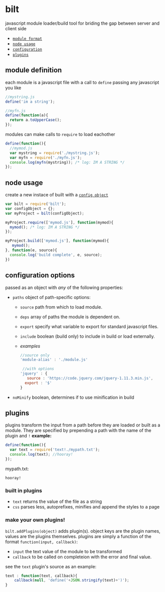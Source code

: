 # bilt
javascript module loader/build tool for briding the gap between server and client side
 - [`module format`](#module-definition)
 - [`node usage`](#node-usage)
 - [`configuration`](#configuration-options)
 - [`plugins`](#plugins)

## module definition
each module is a javascript file with a call to `define` passing any javascript you like
~~~ Javascript
//mystring.js
define('im a string');
~~~
~~~ Javascript
//myfn.js
define(function(a){
  return a.toUpperCase();
});
~~~
modules can make calls to `require` to load eachother
~~~ Javascript
define(function(){
  //mymod.js
  var mystring = require('./mystring.js');
  var myfn = require('./myfn.js');
  console.log(myfn(mystring)); /* log: IM A STRING */
});
~~~

## node usage
create a new instace of built with a [`config object`](#configuration-options)
~~~ Javascript
var bilt = require('bilt');
var configObject = {};
var myProject = bilt(configObject);
~~~

~~~ Javascript
myProject.require(['mymod.js'], function(mymod){
  mymod(); /* log: IM A STRING */
});

myProject.build(['mymod.js'], function(mymod){
   mymod();
}, function(e, source){
  console.log('build complete', e, source);
})
~~~

## configuration options
passed as an object with *any* of the following properties:
 - `paths` object of path-specific options:
   - `source` path from which to load module.
   - `deps` array of paths the module is dependent on.
   - `export` specify what variable to export for standard javascript files.
   - `include` boolean (build only) to include in build or load externally.
   - *examples*
     
      ~~~ Javascript
      //source only
      'module-alias' : './module.js'
      ~~~
      ~~~ Javascript
       //with options
      'jquery' : {
         source : 'https://code.jquery.com/jquery-1.11.3.min.js',
        export : '$'
      }
      ~~~
 - `noMinify` boolean, determines if to use minification in build
 

## plugins
plugins transform the input from a path before they are loaded or built as a module. They are specified by prepending a path with the name of the plugin and `!` **example:**
~~~ Javascript
define(function(){
  var text = require('text!./mypath.txt');
  console.log(text); //hooray!
});
~~~
mypath.txt:
~~~
hooray!
~~~
### built in plugins
 - `text` returns the value of the file as a string
 - `css` parses less, autoprefixes, minifies and append the styles to a page

### make your own plugins!
`bilt.addPlugins(object)` adds plugin(s). object keys are the plugin names, values are the plugins themselves. plugins are simply a function of the format `function(input, callback)`:
 - `input` the text value of the module to be transformed
 - `callback` to be called on completeion with the error and final value.

see the `text` plugin's source as an example:
~~~ Javascript
text : function(text, callback){
	callback(null, 'define('+JSON.stringify(text)+')');
}
~~~
